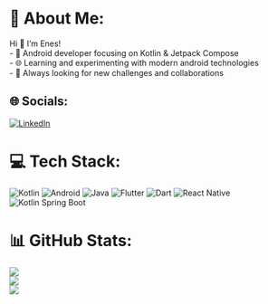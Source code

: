 # 💫 About Me:
Hi 👋 I’m Enes!  <br>- 📱 Android developer focusing on Kotlin & Jetpack Compose  <br>- 🌐 Learning and experimenting with modern android technologies  <br>- 🌱 Always looking for new challenges and collaborations  <br>


## 🌐 Socials:
[![LinkedIn](https://img.shields.io/badge/LinkedIn-%230077B5.svg?logo=linkedin&logoColor=white)](https://linkedin.com/in/https://www.linkedin.com/in/enesceviz33/) 

# 💻 Tech Stack:
![Kotlin](https://img.shields.io/badge/kotlin-%237F52FF.svg?style=for-the-badge&logo=kotlin&logoColor=white)
![Android](https://camo.githubusercontent.com/972c64401862d6b00d73b76042d183ed069e6bd2ec21992ce07331ef67547c2c/68747470733a2f2f696d672e736869656c64732e696f2f62616467652f416e64726f69642d3344444338343f7374796c653d666f722d7468652d6261646765266c6f676f3d616e64726f6964266c6f676f436f6c6f723d7768697465)
![Java](https://img.shields.io/badge/java-%23ED8B00.svg?style=for-the-badge&logo=openjdk&logoColor=white)
![Flutter](https://img.shields.io/badge/Flutter-%2302569B.svg?style=for-the-badge&logo=Flutter&logoColor=white) 
![Dart](https://img.shields.io/badge/dart-%230175C2.svg?style=for-the-badge&logo=dart&logoColor=white) 
![React Native](https://img.shields.io/badge/react_native-%2320232a.svg?style=for-the-badge&logo=react&logoColor=%2361DAFB)
![Kotlin Spring Boot](https://camo.githubusercontent.com/f155df327e6389ca251a57d92f8d1dff1d0048e8f6f6dd96d07558b3439b72a1/68747470733a2f2f696d672e736869656c64732e696f2f62616467652f4b6f746c696e5f537072696e675f426f6f742d3644423333463f7374796c653d666f722d7468652d6261646765266c6f676f3d737072696e67266c6f676f436f6c6f723d7768697465)


# 📊 GitHub Stats:
![](https://github-readme-stats.vercel.app/api?username=cevizenes&theme=tokyonight&hide_border=false&include_all_commits=false&count_private=false)<br/>
![](https://nirzak-streak-stats.vercel.app/?user=cevizenes&theme=tokyonight&hide_border=false)<br/>
![](https://github-readme-stats.vercel.app/api/top-langs/?username=cevizenes&theme=tokyonight&hide_border=false&include_all_commits=false&count_private=false&layout=compact)
